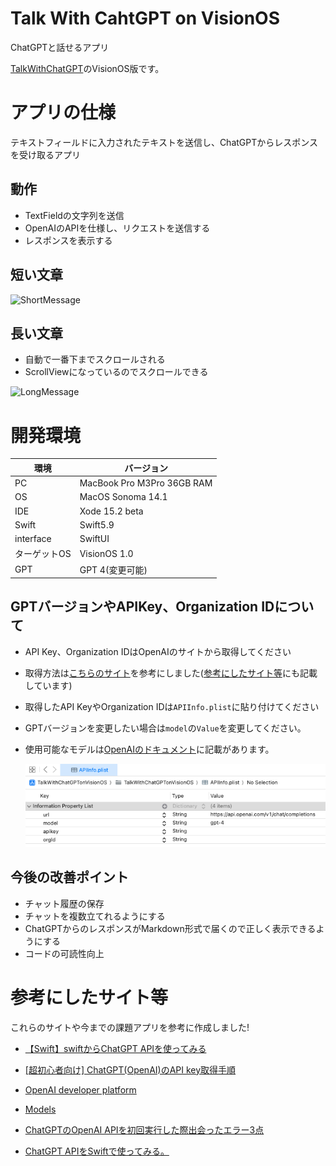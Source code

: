 # Talk With CahtGPT on VisionOS
ChatGPTと話せるアプリ

[TalkWithChatGPT](https://github.com/cranoo3/TalkWithChatGPT)のVisionOS版です。

# アプリの仕様
テキストフィールドに入力されたテキストを送信し、ChatGPTからレスポンスを受け取るアプリ

## 動作

 - TextFieldの文字列を送信
 - OpenAIのAPIを仕様し、リクエストを送信する
 - レスポンスを表示する

## 短い文章
![ShortMessage](./ReadmeImage/ShortMessage.gif)

## 長い文章

- 自動で一番下までスクロールされる
- ScrollViewになっているのでスクロールできる

![LongMessage](./ReadmeImage/LongMessage.gif)

# 開発環境

|環境 | バージョン|
|---|---|
| PC | MacBook Pro M3Pro 36GB RAM |
| OS | MacOS Sonoma 14.1 | 
| IDE | Xode 15.2 beta|
| Swift | Swift5.9 |
| interface | SwiftUI |
| ターゲットOS | VisionOS 1.0 |
| GPT | GPT 4(変更可能) |

## GPTバージョンやAPIKey、Organization IDについて

- API Key、Organization IDはOpenAIのサイトから取得してください
- 取得方法は[こちらのサイト](https://note.com/libproc/n/nc777ee0b3bf0)を参考にしました([参考にしたサイト等](#参考にしたサイト等)にも記載しています)
- 取得したAPI KeyやOrganization IDは`APIInfo.plist`に貼り付けてください
- GPTバージョンを変更したい場合は`model`の`Value`を変更してください。
- 使用可能なモデルは[OpenAIのドキュメント](https://platform.openai.com/docs/models/overview)に記載があります。

  ![APIInfoPlist](./ReadmeImage/APIInfoPlist.png)


## 今後の改善ポイント
- チャット履歴の保存
- チャットを複数立てれるようにする
- ChatGPTからのレスポンスがMarkdown形式で届くので正しく表示できるようにする
- コードの可読性向上

# 参考にしたサイト等
これらのサイトや今までの課題アプリを参考に作成しました!

- [【Swift】swiftからChatGPT APIを使ってみる](https://thwork.net/2023/04/08/swift_chatgpt-api/)

- [[超初心者向け] ChatGPT(OpenAI)のAPI key取得手順](https://note.com/libproc/n/nc777ee0b3bf0)

- [OpenAI developer platform](https://platform.openai.com/docs/overview)

- [Models](https://platform.openai.com/docs/models/overview)

- [ChatGPTのOpenAI APIを初回実行した際出会ったエラー3点](https://zenn.dev/mjxo/articles/342adeec61d56e)

- [ChatGPT APIをSwiftで使ってみる。](https://qiita.com/district_13_bm/items/c946e8043e0e4d55d349)
